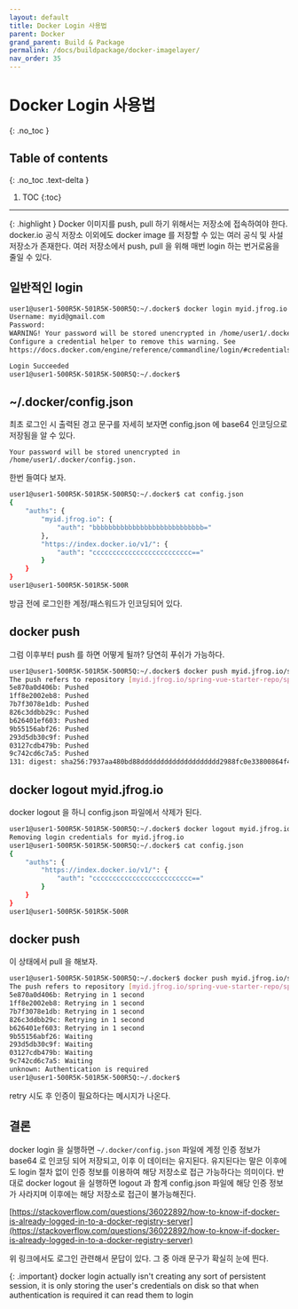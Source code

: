 ```yaml
---
layout: default
title: Docker Login 사용법
parent: Docker
grand_parent: Build & Package
permalink: /docs/buildpackage/docker-imagelayer/
nav_order: 35
---
```


# Docker Login 사용법
{: .no_toc }

## Table of contents
{: .no_toc .text-delta }

1. TOC
{:toc}



---

{: .highlight }
Docker 이미지를 push, pull 하기 위해서는 저장소에 접속하여야 한다. docker.io 공식 저장소 이외에도 docker image 를 저장할 수 있는 여러 공식 및 사설 저장소가 존재한다. 여러 저장소에서 push, pull 을 위해 매번 login 하는 번거로움을 줄일 수 있다.


## 일반적인 login 

```sh
user1@user1-500R5K-501R5K-500R5Q:~/.docker$ docker login myid.jfrog.io
Username: myid@gmail.com
Password: 
WARNING! Your password will be stored unencrypted in /home/user1/.docker/config.json.
Configure a credential helper to remove this warning. See
https://docs.docker.com/engine/reference/commandline/login/#credentials-store

Login Succeeded
user1@user1-500R5K-501R5K-500R5Q:~/.docker$ 
```

## ~/.docker/config.json

최초 로그인 시 출력된 경고 문구를 자세히 보자면 config.json 에 base64 인코딩으로 저장됨을 알 수 있다.

`Your password will be stored unencrypted in /home/user1/.docker/config.json.`

한번 들여다 보자.

```sh
user1@user1-500R5K-501R5K-500R5Q:~/.docker$ cat config.json 
{
	"auths": {
		"myid.jfrog.io": {
			"auth": "bbbbbbbbbbbbbbbbbbbbbbbbbbbb="
		},
		"https://index.docker.io/v1/": {
			"auth": "ccccccccccccccccccccccccc=="
		}
	}
}
user1@user1-500R5K-501R5K-500R
```

방금 전에 로그인한 계정/패스워드가 인코딩되어 있다.



## docker push

그럼 이후부터 push 를 하면 어떻게 될까? 당연히 푸쉬가 가능하다.

```sh
user1@user1-500R5K-501R5K-500R5Q:~/.docker$ docker push myid.jfrog.io/spring-vue-starter-repo/spring-vue-image:131
The push refers to repository [myid.jfrog.io/spring-vue-starter-repo/spring-vue-image]
5e870a0d406b: Pushed 
1ff8e2002eb8: Pushed 
7b7f3078e1db: Pushed 
826c3ddbb29c: Pushed 
b626401ef603: Pushed 
9b55156abf26: Pushed 
293d5db30c9f: Pushed 
03127cdb479b: Pushed 
9c742cd6c7a5: Pushed 
131: digest: sha256:7937aa480bd88dddddddddddddddddddd2988fc0e33800864f40a364 size: 2213
```

## docker logout myid.jfrog.io

docker logout 을 하니 config.json 파일에서 삭제가 된다.

```sh
user1@user1-500R5K-501R5K-500R5Q:~/.docker$ docker logout myid.jfrog.io
Removing login credentials for myid.jfrog.io
user1@user1-500R5K-501R5K-500R5Q:~/.docker$ cat config.json 
{
	"auths": {
		"https://index.docker.io/v1/": {
			"auth": "ccccccccccccccccccccccccc=="
		}
	}
}
user1@user1-500R5K-501R5K-500R
```

## docker push

이 상태에서 pull 을 해보자.

```sh
user1@user1-500R5K-501R5K-500R5Q:~/.docker$ docker push myid.jfrog.io/spring-vue-starter-repo/spring-vue-image:132
The push refers to repository [myid.jfrog.io/spring-vue-starter-repo/spring-vue-image]
5e870a0d406b: Retrying in 1 second 
1ff8e2002eb8: Retrying in 1 second 
7b7f3078e1db: Retrying in 1 second 
826c3ddbb29c: Retrying in 1 second 
b626401ef603: Retrying in 1 second 
9b55156abf26: Waiting 
293d5db30c9f: Waiting 
03127cdb479b: Waiting 
9c742cd6c7a5: Waiting 
unknown: Authentication is required
user1@user1-500R5K-501R5K-500R5Q:~/.docker$ 
```

retry 시도 후 인증이 필요하다는 메시지가 나온다.

## 결론

docker login 을 실행하면 `~/.docker/config.json` 파일에 계정 인증 정보가 base64 로 인코딩 되어 저장되고, 이후 이 데이터는 유지된다. 유지된다는 말은 이후에도 login 절차 없이 인증 정보를 이용하여 해당 저장소로 접근 가능하다는 의미이다. 반대로 docker logout 을 실행하면 logout 과 함계 config.json 파일에 해당 인증 정보가 사라지며 이후에는 해당 저장소로 접근이 불가능해진다.

[https://stackoverflow.com/questions/36022892/how-to-know-if-docker-is-already-logged-in-to-a-docker-registry-server](https://stackoverflow.com/questions/36022892/how-to-know-if-docker-is-already-logged-in-to-a-docker-registry-server)

위 링크에서도 로그인 관련해서 문답이 있다. 그 중 아래 문구가 확실히 눈에 띈다.

{: .important}
docker login actually isn't creating any sort of persistent session, it is only storing the user's credentials on disk so that when authentication is required it can read them to login





